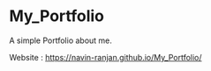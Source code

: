# My_Portfolio
A simple Portfolio about me.

Website : https://navin-ranjan.github.io/My_Portfolio/
